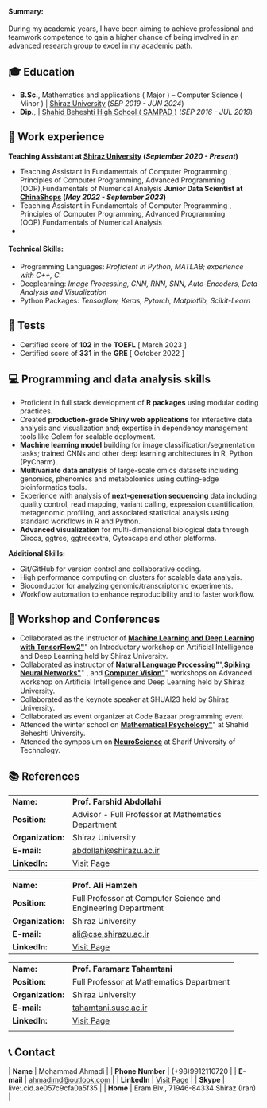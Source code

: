#### Summary: 
During my academic years, I have been aiming to achieve professional and teamwork competence to gain a higher chance of being involved in an advanced research group to excel in my academic path.

## 🎓 Education

- **B.Sc.**, Mathematics and applications  ( Major ) – Computer Science ( Minor )	| <a href="https://shirazu.ac.ir/" target="_blank">Shiraz University</a> (_SEP 2019 - JUN 2024_)	 			        		
- **Dip.**, | <a href="[https://cattheni.edu.in/](https://en.wikipedia.org/wiki/National_Organization_for_Development_of_Exceptional_Talents)" target="_blank">Shahid Beheshti High School ( SAMPAD )</a> (_SEP 2016 - JUL 2019_)

## 💼 Work experience 
**Teaching Assistant at <a href="https://www.fiverr.com/allanvictor_?public_mode=true" target="_blank">Shiraz University</a> (_September 2020 - Present_)**
- Teaching Assistant in Fundamentals of Computer Programming , Principles of Computer Programming, Advanced Programming (OOP),Fundamentals of Numerical Analysis
**Junior Data Scientist at <a href="https://www.fiverr.com/" target="_blank">ChinaShops</a> (_May 2022 - September 2023_)**
- Teaching Assistant in Fundamentals of Computer Programming , Principles of Computer Programming, Advanced Programming (OOP),Fundamentals of Numerical Analysis
- 
#### Technical Skills:

- Programming Languages: _Proficient in Python, MATLAB; experience with C++, C._
- Deeplearning: _Image Processing, CNN, RNN, SNN, Auto-Encoders, Data Analysis and Visualization_
- Python Packages: _Tensorflow, Keras, Pytorch, Matplotlib, Scikit-Learn_

## 📃 Tests
- Certified score of **102** in the **TOEFL** [ March 2023 ]
- Certified score of **331** in the **GRE** [ October 2022 ]

## 💻 Programming and data analysis skills
- Proficient in full stack development of **R packages** using modular coding practices.
- Created **production-grade Shiny web applications** for interactive data analysis and visualization and; expertise in dependency management tools like Golem for scalable deployment.
- **Machine learning model** building for image classification/segmentation tasks; trained CNNs and other deep learning architectures in R, Python (PyCharm).
- **Multivariate data analysis** of large-scale omics datasets including genomics, phenomics and metabolomics using cutting-edge bioinformatics tools.
- Experience with analysis of **next-generation sequencing** data including quality control, read mapping, variant calling, expression quantification, metagenomic profiling, and associated statistical analysis using standard workflows in R and Python.
- **Advanced visualization** for multi-dimensional biological data through Circos, ggtree, ggtreeextra, Cytoscape and other platforms.

**Additional Skills:**
  
- Git/GitHub for version control and collaborative coding.
- High performance computing on clusters for scalable data analysis.
- Bioconductor for analyzing genomic/transcriptomic experiments.
- Workflow automation to enhance reproducibility and to faster workflow. 

## 🎤 Workshop and Conferences
- Collaborated as the instructor of **<a href="http://sns.ee.sharif.ir" target="_blank">Machine Learning and Deep Learning with TensorFlow2"</a>**" on Introductory workshop on Artiﬁcial Intelligence and Deep Learning held by Shiraz University.
- Collaborated as instructor of **<a href="http://sns.ee.sharif.ir" target="_blank">Natural Language Processing"</a>**",**<a href="http://sns.ee.sharif.ir" target="_blank">Spiking Neural Networks"</a>**" , and **<a href="http://sns.ee.sharif.ir" target="_blank">Computer Vision"</a>**" workshops on Advanced workshop on Artiﬁcial Intelligence and Deep Learning held by Shiraz University.
- Collaborated as the keynote speaker at SHUAI23 held by Shiraz University.
- Collaborated as event organizer at Code Bazaar programming event
- Attended the winter school on **<a href="http://sns.ee.sharif.ir" target="_blank">Mathematical Psychology"</a>**" at Shahid Beheshti University.
- Attended the symposium on **<a href="http://sns.ee.sharif.ir" target="_blank">NeuroScience</a>** at Sharif University of Technology.

## 📚 References

|     |     |
|:----|:----|
| **Name:** | **Prof. Farshid Abdollahi** |
| **Position:** | Advisor - Full Professor at Mathematics Department |
| **Organization:** | Shiraz University |
| **E-mail:** | <a href="abdollahi@shirazu.ac.ir">abdollahi@shirazu.ac.ir</a> |
| **LinkedIn:** | <a href="https://www.linkedin.com/in/farshid-abdollahi-9a05a0a8/" target="_blank">Visit Page</a> |

|     |     |
|:----|:----|
| **Name:** | **Prof. Ali Hamzeh** |
| **Position:** | Full Professor at Computer Science and Engineering Department |
| **Organization:** | Shiraz University |
| **E-mail:** | <a href="mailto:ali@cse.shirazu.ac.ir">ali@cse.shirazu.ac.ir</a> |
| **LinkedIn:** | <a href="https://www.linkedin.com/in/ali-hamzeh-94689a120/?originalSubdomain=ir" target="_blank">Visit Page</a> |

|     |     |
|:----|:----|
| **Name:** | **Prof. Faramarz Tahamtani** |
| **Position:** | Full Professor at Mathematics Department |
| **Organization:** | Shiraz University |
| **E-mail:** | <a href="mailto:tahamtani.susc.ac.ir">tahamtani.susc.ac.ir</a> |
| **LinkedIn:** | <a href="https://www.linkedin.com/in/faramarz-tahamtani-9289964b/" target="_blank">Visit Page</a> |
|     |     |


## 📞 Contact

| **Name**   | Mohammad Ahmadi | 
| **Phone Number**   | (+98)9912110720 | 
| **E-mail**   | <a href="mailto:ahmadimd@outlook.com">ahmadimd@outlook.com</a> | 
| **LinkedIn**   | <a href="https://www.linkedin.com/in/mahmadi79" target="_blank">Visit Page</a> | 
| **Skype**   | live:.cid.ae057c9cfa0a5f35 | 
| **Home**   | Eram Blv., 71946-84334 Shiraz (Iran) | 
